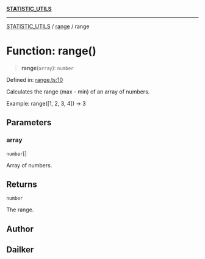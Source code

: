 [**STATISTIC_UTILS**](../../README.md)

***

[STATISTIC_UTILS](../../README.md) / [range](../README.md) / range

# Function: range()

> **range**(`array`): `number`

Defined in: [range.ts:10](https://github.com/dailker/everyutil/blob/0531b9744e97cf76b2fb0fb9c6a72c61ec9e2b23/src/statistic/range.ts#L10)

Calculates the range (max - min) of an array of numbers.

Example: range([1, 2, 3, 4]) → 3

## Parameters

### array

`number`[]

Array of numbers.

## Returns

`number`

The range.

## Author

## Dailker
